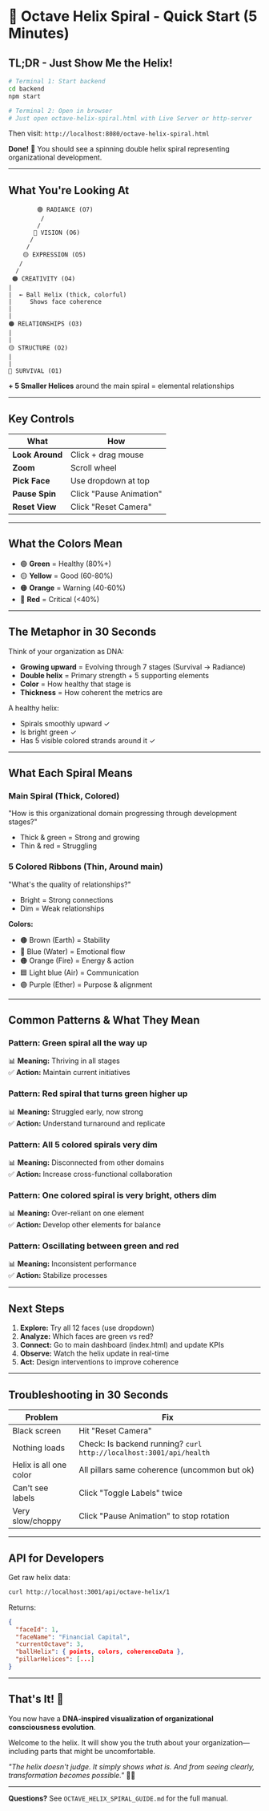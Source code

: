 # 🧬 Octave Helix Spiral - Quick Start (5 Minutes)

## TL;DR - Just Show Me the Helix!

```bash
# Terminal 1: Start backend
cd backend
npm start

# Terminal 2: Open in browser
# Just open octave-helix-spiral.html with Live Server or http-server
```

Then visit: `http://localhost:8080/octave-helix-spiral.html`

**Done!** 🎉 You should see a spinning double helix spiral representing organizational development.

---

## What You're Looking At

```
        🟣 RADIANCE (O7)
         /
        /
       🔵 VISION (O6)
      /
     /
    🟡 EXPRESSION (O5)
   /
  /
 🟠 CREATIVITY (O4)
|
|  ← Ball Helix (thick, colorful)
|     Shows face coherence
|
|
🟠 RELATIONSHIPS (O3)
|
|
🟡 STRUCTURE (O2)
|
|
🔴 SURVIVAL (O1)
```

**+ 5 Smaller Helices** around the main spiral = elemental relationships

---

## Key Controls

| What | How |
|------|-----|
| **Look Around** | Click + drag mouse |
| **Zoom** | Scroll wheel |
| **Pick Face** | Use dropdown at top |
| **Pause Spin** | Click "Pause Animation" |
| **Reset View** | Click "Reset Camera" |

---

## What the Colors Mean

- 🟢 **Green** = Healthy (80%+)
- 🟡 **Yellow** = Good (60-80%)
- 🟠 **Orange** = Warning (40-60%)
- 🔴 **Red** = Critical (<40%)

---

## The Metaphor in 30 Seconds

Think of your organization as DNA:

- **Growing upward** = Evolving through 7 stages (Survival → Radiance)
- **Double helix** = Primary strength + 5 supporting elements  
- **Color** = How healthy that stage is
- **Thickness** = How coherent the metrics are

A healthy helix:
- Spirals smoothly upward ✓
- Is bright green ✓
- Has 5 visible colored strands around it ✓

---

## What Each Spiral Means

### Main Spiral (Thick, Colored)
"How is this organizational domain progressing through development stages?"

- Thick & green = Strong and growing
- Thin & red = Struggling

### 5 Colored Ribbons (Thin, Around main)
"What's the quality of relationships?"

- Bright = Strong connections
- Dim = Weak relationships

**Colors:**
- 🟤 Brown (Earth) = Stability
- 🔵 Blue (Water) = Emotional flow
- 🟠 Orange (Fire) = Energy & action
- 🟦 Light blue (Air) = Communication
- 🟣 Purple (Ether) = Purpose & alignment

---

## Common Patterns & What They Mean

### Pattern: Green spiral all the way up
📊 **Meaning:** Thriving in all stages  
✅ **Action:** Maintain current initiatives

### Pattern: Red spiral that turns green higher up
📊 **Meaning:** Struggled early, now strong  
✅ **Action:** Understand turnaround and replicate

### Pattern: All 5 colored spirals very dim
📊 **Meaning:** Disconnected from other domains  
✅ **Action:** Increase cross-functional collaboration

### Pattern: One colored spiral is very bright, others dim
📊 **Meaning:** Over-reliant on one element  
✅ **Action:** Develop other elements for balance

### Pattern: Oscillating between green and red
📊 **Meaning:** Inconsistent performance  
✅ **Action:** Stabilize processes

---

## Next Steps

1. **Explore:** Try all 12 faces (use dropdown)
2. **Analyze:** Which faces are green vs red?
3. **Connect:** Go to main dashboard (index.html) and update KPIs
4. **Observe:** Watch the helix update in real-time
5. **Act:** Design interventions to improve coherence

---

## Troubleshooting in 30 Seconds

| Problem | Fix |
|---------|-----|
| Black screen | Hit "Reset Camera" |
| Nothing loads | Check: Is backend running? `curl http://localhost:3001/api/health` |
| Helix is all one color | All pillars same coherence (uncommon but ok) |
| Can't see labels | Click "Toggle Labels" twice |
| Very slow/choppy | Click "Pause Animation" to stop rotation |

---

## API for Developers

Get raw helix data:

```bash
curl http://localhost:3001/api/octave-helix/1
```

Returns:
```json
{
  "faceId": 1,
  "faceName": "Financial Capital", 
  "currentOctave": 3,
  "ballHelix": { points, colors, coherenceData },
  "pillarHelices": [...]
}
```

---

## That's It! 🎉

You now have a **DNA-inspired visualization of organizational consciousness evolution**. 

Welcome to the helix. It will show you the truth about your organization—including parts that might be uncomfortable.

*"The helix doesn't judge. It simply shows what is. And from seeing clearly, transformation becomes possible."* 🧬✨

---

**Questions?** See `OCTAVE_HELIX_SPIRAL_GUIDE.md` for the full manual.
